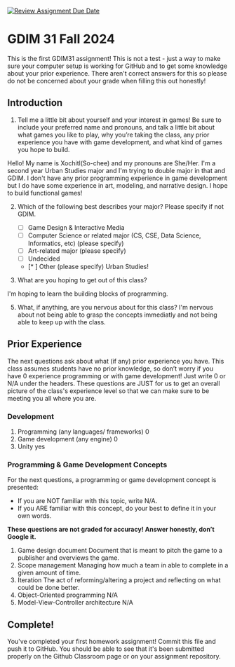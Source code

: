 [![Review Assignment Due Date](https://classroom.github.com/assets/deadline-readme-button-22041afd0340ce965d47ae6ef1cefeee28c7c493a6346c4f15d667ab976d596c.svg)](https://classroom.github.com/a/POQdLnh2)
# GDIM 31 Fall 2024 

This is the first GDIM31 assignment! This is not a test - just a way to make sure your computer setup is working for GitHub and to get some knowledge about your prior experience. There aren't correct answers for this so please do not be concerned about your grade when filling this out honestly!

## Introduction

1. Tell me a little bit about yourself and your interest in games! Be sure to include your preferred name and pronouns, and talk a little bit about what games you like to play, why you’re taking the class, any prior experience you have with game development, and what kind of games you hope to build.

Hello! My name is Xochitl(So-chee) and my pronouns are She/Her. I'm a second year Urban Studies major and I'm trying to double major in that and GDIM. I don't have any prior programming experience in game development but I do have some experience in art, modeling, and narrative design. I hope to build functional games!


2. Which of the following best describes your major? Please specify if not GDIM.  

    - [ ] Game Design & Interactive Media
    - [ ] Computer Science or related major (CS, CSE, Data Science, Informatics, etc) (please specify)
    - [ ] Art-related major (please specify)
    - [ ] Undecided
    - [* ] Other (please specify) Urban Studies!

3. What are you hoping to get out of this class?

I'm hoping to learn the building blocks of programming.

5. What, if anything, are you nervous about for this class?
I'm nervous about not being able to grasp the concepts immediatly and not being able to keep up with the class.

## Prior Experience

The next questions ask about what (if any) prior experience you have. This class assumes students have no prior knowledge, so don’t worry if you have 0 experience programming or with game development! Just write 0 or N/A under the headers. These questions are JUST for us to get an overall picture of the class's experience level so that we can make sure to be meeting you all where you are.

### Development

1. Programming (any languages/ frameworks)
0
2. Game development (any engine)
0
3. Unity
yes
### Programming & Game Development Concepts

For the next questions, a programming or game development concept is presented:

 - If you are NOT familiar with this topic, write N/A.
 - If you ARE familiar with this concept, do your best to define it in your own words.

**These questions are not graded for accuracy! Answer honestly, don’t Google it.**

1. Game design document
Document that is meant to pitch the game to a publisher and overviews the game.
2. Scope management
Managing how much a team in able to complete in a given amount of time.
3. Iteration
The act of reforming/altering a project and reflecting on what could be done better.
4. Object-Oriented programming
N/A
5. Model-View-Controller architecture
N/A
## Complete!

You've completed your first homework assignment! Commit this file and push it to GitHub. You should be able to see that it's been submitted properly on the Github Classroom page or on your assignment repository.
